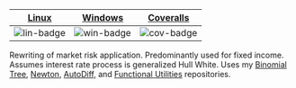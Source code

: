 | [Linux][lin-link] | [Windows][win-link] | [Coveralls][cov-link] |
| :---------------: | :-----------------: | :-------------------: |
| ![lin-badge]      | ![win-badge]        | ![cov-badge]          |

[lin-badge]: https://travis-ci.org/phillyfan1138/HullWhite.svg?branch=master "Travis build status"
[lin-link]:  https://travis-ci.org/phillyfan1138/HullWhite "Travis build status"
[win-badge]: https://ci.appveyor.com/api/projects/status/dmhipohju7cg9a9q?svg=true "AppVeyor build status"
[win-link]:  https://ci.appveyor.com/project/phillyfan1138/hullwhite "AppVeyor build status"
[cov-badge]: https://codecov.io/gh/phillyfan1138/HullWhite/branch/master/graph/badge.svg
[cov-link]:  https://codecov.io/gh/phillyfan1138/HullWhite



Rewriting of market risk application.  Predominantly used for fixed income.  Assumes interest rate process is generalized Hull White.  Uses my [Binomial Tree](https://github.com/phillyfan1138/BinomialTree), [Newton](https://github.com/phillyfan1138/GaussNewton), [AutoDiff](https://github.com/phillyfan1138/AutoDiff), and [Functional Utilities](https://github.com/phillyfan1138/FunctionalUtilities) repositories.